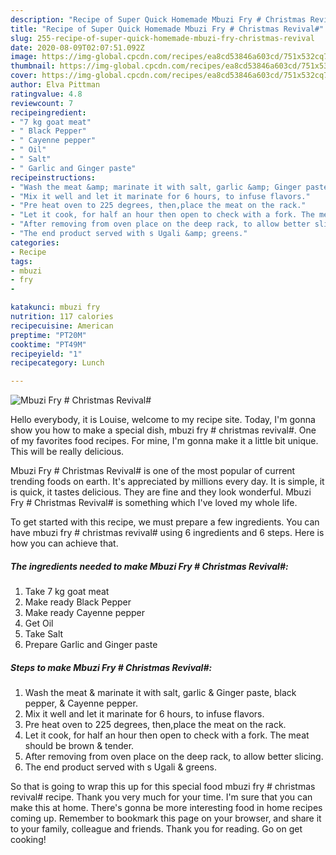 ```yaml
---
description: "Recipe of Super Quick Homemade Mbuzi Fry # Christmas Revival#"
title: "Recipe of Super Quick Homemade Mbuzi Fry # Christmas Revival#"
slug: 255-recipe-of-super-quick-homemade-mbuzi-fry-christmas-revival
date: 2020-08-09T02:07:51.092Z
image: https://img-global.cpcdn.com/recipes/ea8cd53846a603cd/751x532cq70/mbuzi-fry-christmas-revival-recipe-main-photo.jpg
thumbnail: https://img-global.cpcdn.com/recipes/ea8cd53846a603cd/751x532cq70/mbuzi-fry-christmas-revival-recipe-main-photo.jpg
cover: https://img-global.cpcdn.com/recipes/ea8cd53846a603cd/751x532cq70/mbuzi-fry-christmas-revival-recipe-main-photo.jpg
author: Elva Pittman
ratingvalue: 4.8
reviewcount: 7
recipeingredient:
- "7 kg goat meat"
- " Black Pepper"
- " Cayenne pepper"
- " Oil"
- " Salt"
- " Garlic and Ginger paste"
recipeinstructions:
- "Wash the meat &amp; marinate it with salt, garlic &amp; Ginger paste, black pepper, &amp; Cayenne pepper."
- "Mix it well and let it marinate for 6 hours, to infuse flavors."
- "Pre heat oven to 225 degrees, then,place the meat on the rack."
- "Let it cook, for half an hour then open to check with a fork. The meat should be brown &amp; tender."
- "After removing from oven place on the deep rack, to allow better slicing."
- "The end product served with s Ugali &amp; greens."
categories:
- Recipe
tags:
- mbuzi
- fry
- 

katakunci: mbuzi fry  
nutrition: 117 calories
recipecuisine: American
preptime: "PT20M"
cooktime: "PT49M"
recipeyield: "1"
recipecategory: Lunch

---
```



![Mbuzi Fry # Christmas Revival#](https://img-global.cpcdn.com/recipes/ea8cd53846a603cd/751x532cq70/mbuzi-fry-christmas-revival-recipe-main-photo.jpg)

Hello everybody, it is Louise, welcome to my recipe site. Today, I'm gonna show you how to make a special dish, mbuzi fry # christmas revival#. One of my favorites food recipes. For mine, I'm gonna make it a little bit unique. This will be really delicious.



Mbuzi Fry # Christmas Revival# is one of the most popular of current trending foods on earth. It's appreciated by millions every day. It is simple, it is quick, it tastes delicious. They are fine and they look wonderful. Mbuzi Fry # Christmas Revival# is something which I've loved my whole life.


To get started with this recipe, we must prepare a few ingredients. You can have mbuzi fry # christmas revival# using 6 ingredients and 6 steps. Here is how you can achieve that.

<!--inarticleads1-->

##### The ingredients needed to make Mbuzi Fry # Christmas Revival#:

1. Take 7 kg goat meat
1. Make ready  Black Pepper
1. Make ready  Cayenne pepper
1. Get  Oil
1. Take  Salt
1. Prepare  Garlic and Ginger paste




<!--inarticleads2-->

##### Steps to make Mbuzi Fry # Christmas Revival#:

1. Wash the meat &amp; marinate it with salt, garlic &amp; Ginger paste, black pepper, &amp; Cayenne pepper.
1. Mix it well and let it marinate for 6 hours, to infuse flavors.
1. Pre heat oven to 225 degrees, then,place the meat on the rack.
1. Let it cook, for half an hour then open to check with a fork. The meat should be brown &amp; tender.
1. After removing from oven place on the deep rack, to allow better slicing.
1. The end product served with s Ugali &amp; greens.




So that is going to wrap this up for this special food mbuzi fry # christmas revival# recipe. Thank you very much for your time. I'm sure that you can make this at home. There's gonna be more interesting food in home recipes coming up. Remember to bookmark this page on your browser, and share it to your family, colleague and friends. Thank you for reading. Go on get cooking!
